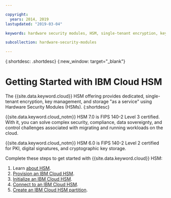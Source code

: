 ```yaml
---

copyright:
  years: 2014, 2019
lastupdated: "2019-03-04"

keywords: hardware security modules, HSM, single-tenant encryption, key management, FIPS certified

subcollection: hardware-security-modules

---
```


{:shortdesc: .shortdesc}
{:new_window: target="_blank"}

# Getting Started with IBM Cloud HSM
The {{site.data.keyword.cloud}} HSM offering provides dedicated, single-tenant encryption, key management, and storage "as a service" using Hardware Security Modules (HSMs).
{:shortdesc}

{{site.data.keyword.cloud_notm}} HSM 7.0 is FIPS 140-2 Level 3 certified. With it, you can solve complex security, compliance, data sovereignty, and control challenges associated with migrating and running workloads on the cloud.

{{site.data.keyword.cloud_notm}} HSM 6.0 is FIPS 140-2 Level 2 certified for PKI, digital signatures, and cryptographic key storage.

Complete these steps to get started with {{site.data.keyword.cloud}} HSM:
1. Learn [about HSM](/docs/infrastructure/hardware-security-modules?topic=hardware-security-modules-about-ibm-cloud-hsm#about-ibm-cloud-hsm).
2. [Provision an IBM Cloud HSM](/docs/infrastructure/hardware-security-modules?topic=hardware-security-modules-provisioning-ibm-cloud-hsm#provisioning-ibm-cloud-hs).
3. [Initialize an IBM Cloud HSM](/docs/infrastructure/hardware-security-modules?topic=hardware-security-modules-initializing-the-ibm-cloud-hsm#initializing-the-ibm-cloud-hsm).
4. [Connect to an IBM Cloud HSM](/docs/infrastructure/hardware-security-modules?topic=hardware-security-modules-connecting-to-ibm-cloud-hsm#connecting-to-ibm-cloud-hsm).
5. [Create an IBM Cloud HSM partition](/docs/infrastructure/hardware-security-modules?topic=hardware-security-modules-creating-ibm-cloud-hsm-partitions#creating-ibm-cloud-hsm-partitions).
<!-- 6. [Install an IBM Cloud HSM client](/docs/infrastructure/hardware-security-modules?topic=hardware-security-modules-installing-the-ibm-cloud-hsm-client#installing-the-ibm-cloud-hsm-client). -->
